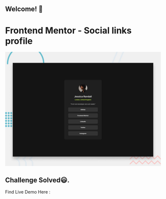 ## Welcome! 👋

# Frontend Mentor - Social links profile

![Design preview for the Social links profile coding challenge](./preview.jpg)

## Challenge Solved😃.

Find Live Demo Here :
